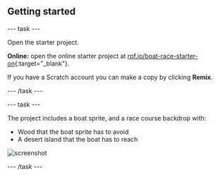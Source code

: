 ## Getting started

--- task ---

Open the starter project.

**Online:** open the online starter project at [rpf.io/boat-race-starter-on](https://rpf.io/boat-race-starter-on){:target="_blank"}.

If you have a Scratch account you can make a copy by clicking **Remix**.

--- /task ---

--- task ---

The project includes a boat sprite, and a race course backdrop with:

- Wood that the boat sprite has to avoid
- A desert island that the boat has to reach

 ![screenshot](images/boat-starter.png) 

--- /task ---
